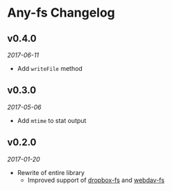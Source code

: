 # Any-fs Changelog

## v0.4.0
_2017-06-11_

 * Add `writeFile` method

## v0.3.0
_2017-05-06_

 * Add `mtime` to stat output

## v0.2.0
_2017-01-20_

 * Rewrite of entire library
   * Improved support of [dropbox-fs](https://github.com/sallar/dropbox-fs) and [webdav-fs](https://github.com/perry-mitchell/webdav-fs)

